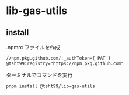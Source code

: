 # lib-gas-utils

## install

.npmrc ファイルを作成

```
//npm.pkg.github.com/:_authToken={ PAT }
@tsht99:registry="https://npm.pkg.github.com"
```

ターミナルでコマンドを実行

```bash
pnpm install @tsht99/lib-gas-utils
```
